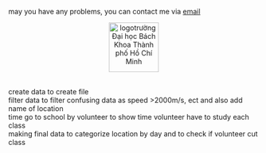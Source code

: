 may you have any problems, you can contact me via [email](mailto:khang.phan2411@hcmut.edu.vn)
<p align="center"><img src="https://github.com/Khanghcmut/testweb/blob/main/firstwebgithub/logo-bach-khoa.jpg" height="100px" width="100px" alt="logotrường Đại học Bách Khoa Thành phố Hồ Chí Minh"  ></img> </p>
<br>
create data to create file <br>
filter data to filter confusing data as speed >2000m/s, ect and also add name of location<br>
time go to school by volunteer to show time volunteer have to study each class<br>
making final data to categorize location by day and to check if volunteer cut class <br>

